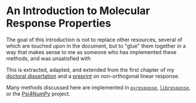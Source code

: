 # An Introduction to Molecular Response Properties

The goal of this introduction is not to replace other resources, several of which are touched upon in the document, but to "glue" them together in a way that makes sense to me as someone who has implemented these methods, and was unsatisfied with

This is extracted, adapted, and extended from the first chapter of my [doctoral dissertation](https://github.com/berquist/dissertation) and a [preprint](https://doi.org/10.26434/chemrxiv.5773968.v1) on non-orthogonal linear response.

Many methods discussed here are implemented in [`pyresponse`](https://github.com/berquist/pyresponse), [`libresponse`](https://github.com/berquist/libresponse), or the [Psi4NumPy](https://github.com/psi4/psi4numpy/) project.
